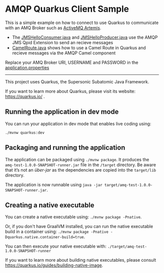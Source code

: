 # AMQP Quarkus Client Sample

This is a simple example on how to connect to use Quarkus to communicate with an AMQ Broker such as [ActiveMQ Artemis](https://activemq.apache.org/components/artemis/).

* The [JMSHelloConsumer.java](src/main/java/nexussix/quarkus/amqp/JMSHelloConsumer.java) and [JMSHelloProducer.java](src/main/java/nexussix/quarkus/amqp/JMSHelloProducer.java) use the AMQP JMS Qpid Extension to send an recieve messages
* [CamelRoute.java](src/main/java/nexussix/quarkus/amqp/CamelRoute.java) shows how to use a Camel Route in Quarkus and recieve messages via the AMQP Camel component  


Replace your AMQ Broker URI, USERNAME and PASSWORD in the [application.properties](src/main/resources/application.properties)

---


This project uses Quarkus, the Supersonic Subatomic Java Framework.

If you want to learn more about Quarkus, please visit its website: https://quarkus.io/ .

## Running the application in dev mode

You can run your application in dev mode that enables live coding using:
```
./mvnw quarkus:dev
```

## Packaging and running the application

The application can be packaged using `./mvnw package`.
It produces the `amq-test-1.0.0-SNAPSHOT-runner.jar` file in the `/target` directory.
Be aware that it’s not an _über-jar_ as the dependencies are copied into the `target/lib` directory.

The application is now runnable using `java -jar target/amq-test-1.0.0-SNAPSHOT-runner.jar`.

## Creating a native executable

You can create a native executable using: `./mvnw package -Pnative`.

Or, if you don't have GraalVM installed, you can run the native executable build in a container using: `./mvnw package -Pnative -Dquarkus.native.container-build=true`.

You can then execute your native executable with: `./target/amq-test-1.0.0-SNAPSHOT-runner`

If you want to learn more about building native executables, please consult https://quarkus.io/guides/building-native-image.